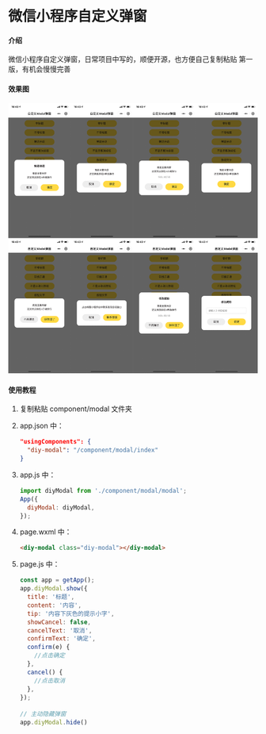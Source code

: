 # 微信小程序自定义弹窗

#### 介绍

微信小程序自定义弹窗，日常项目中写的，顺便开源，也方便自己复制粘贴
第一版，有机会慢慢完善



#### 效果图

![](./img/01.png)



#### 使用教程

1. 复制粘贴 component/modal 文件夹
2. app.json 中：

   ```json
   "usingComponents": {
     "diy-modal": "/component/modal/index"
   }
   ```

3. app.js 中：

   ```javascript
   import diyModal from './component/modal/modal';
   App({
     diyModal: diyModal,
   });
   ```

4. page.wxml 中：

   ```html
   <diy-modal class="diy-modal"></diy-modal>
   ```

5. page.js 中：

   ```javascript
   const app = getApp();
   app.diyModal.show({
     title: '标题',
     content: '内容',
     tip: '内容下灰色的提示小字',
     showCancel: false,
     cancelText: '取消',
     confirmText: '确定',
     confirm(e) {
       //点击确定
     },
     cancel() {
       //点击取消
     },
   });
   
   // 主动隐藏弹窗
   app.diyModal.hide()
   ```
